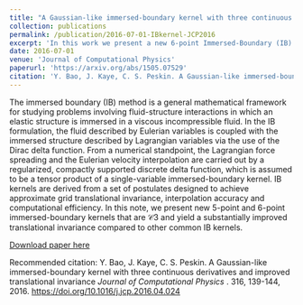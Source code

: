 ```yaml
---
title: "A Gaussian-like immersed-boundary kernel with three continuous derivatives and improved translational invariance"
collection: publications
permalink: /publication/2016-07-01-IBkernel-JCP2016
excerpt: 'In this work we present a new 6-point Immersed-Boundary (IB) kernel, i.e., a regularized delta function with three continuous derivatives. This new kernel significantly improves the translational (and rotational) grid-variance of the velocity-interpolation and force-spreading schemes of the IB method. (UPDATE: a new 5-point IB kernel is added to the arXiv version.)'
date: 2016-07-01
venue: 'Journal of Computational Physics'
paperurl: 'https://arxiv.org/abs/1505.07529'
citation: 'Y. Bao, J. Kaye, C. S. Peskin. A Gaussian-like immersed-boundary kernel with three continuous derivatives and improved translational invariance <i>Journal of Computational Physics </i>. 316, 139-144, 2016. https://doi.org/10.1016/j.jcp.2016.04.024'
---
```


The immersed boundary (IB) method is a general mathematical framework for studying problems involving fluid-structure interactions in which an elastic structure is immersed in a viscous incompressible fluid. In the IB formulation, the fluid described by Eulerian variables is coupled with the immersed structure described by Lagrangian variables via the use of the Dirac delta function. From a numerical standpoint, the Lagrangian force spreading and the Eulerian velocity interpolation are carried out by a regularized, compactly supported discrete delta function, which is assumed to be a tensor product of a single-variable immersed-boundary kernel. IB kernels are derived from a set of postulates designed to achieve approximate grid translational invariance, interpolation accuracy and computational efficiency. In this note, we present new 5-point and 6-point immersed-boundary kernels that are 𝒞3 and yield a substantially improved translational invariance compared to other common IB kernels.


[Download paper here](https://arxiv.org/pdf/1505.07529.pdf)

Recommended citation: Y. Bao, J. Kaye, C. S. Peskin. A Gaussian-like immersed-boundary kernel with three continuous derivatives and improved translational invariance <i>Journal of Computational Physics </i>. 316, 139-144, 2016. https://doi.org/10.1016/j.jcp.2016.04.024

